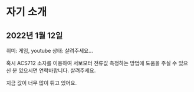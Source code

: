 # 자기 소개
## 2022년 1월 12일

취미: 게임, youtube
상태: 살려주세요...

혹시 ACS712 소자를 이용하여 서보모터 전류값 측정하는 방법에 도움을 주실 수 있으신 분 있으시면 연락바랍니다. 살려주세요.

지금 값이 너무 많이 튀고 있어요.

